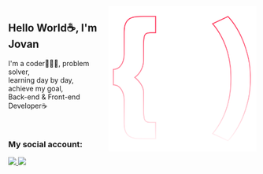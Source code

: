 <img src="logo.svg" width="300px" min-width="300px" max-width="300px" align="right" alt="Logo iuricode">

<h2>Hello World☕, I'm Jovan</h2>

<p>I'm a coder🧑🏽‍💻, problem solver,<br> learning day by day, <br> achieve my goal, <br>Back-end & Front-end Developer☕</p>

</br>

<h3>My social account:</h3> 

  
  <a href="https://www.linkedin.com/in/jovaneah" alt="Linkedin">
    <img src="https://img.shields.io/badge/-Linkedin-ff3a5e?style=for-the-badge&logo=Linkedin&logoColor=FFF"/>
  </a>
  <a href="https://wa.me/6281395744255" alt="Linkedin">
    <img src="https://img.shields.io/badge/-Whatsapp-ff3a5e?style=for-the-badge&logo=Linkedin&logoColor=FFF"/>
  </a>
  
